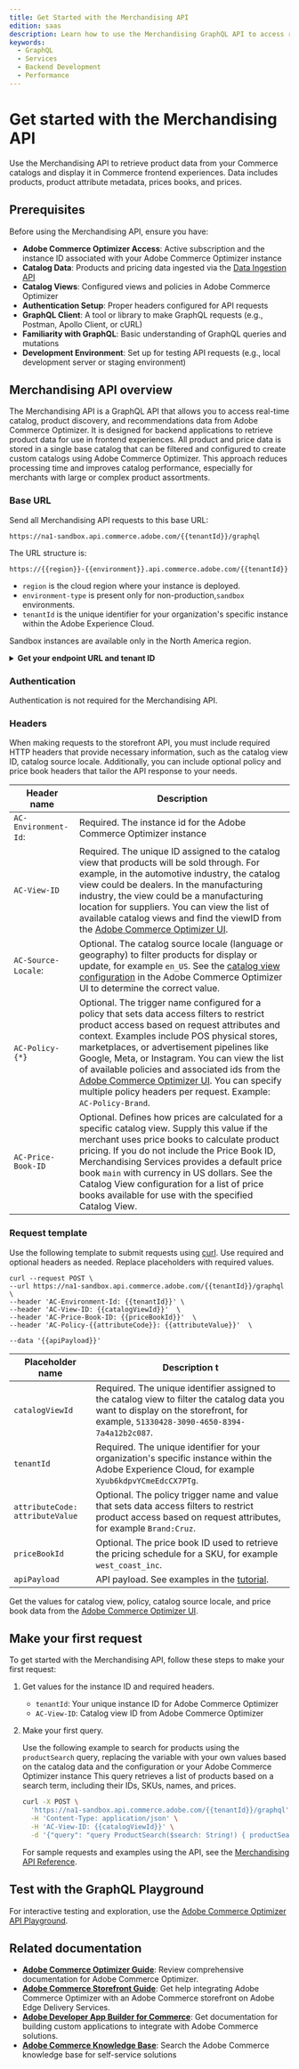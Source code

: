 ```yaml
---
title: Get Started with the Merchandising API
edition: saas
description: Learn how to use the Merchandising GraphQL API to access real-time catalog, product discovery, and recommendations data from Adobe Commerce Optimizer.
keywords:
  - GraphQL
  - Services
  - Backend Development
  - Performance
---
```


# Get started with the Merchandising API

Use the Merchandising API to retrieve product data from your Commerce catalogs and display it in Commerce frontend experiences. Data includes products, product attribute metadata, prices books, and prices.

## Prerequisites

Before using the Merchandising API, ensure you have:

- **Adobe Commerce Optimizer Access**: Active subscription and the instance ID associated with your Adobe Commerce Optimizer instance
- **Catalog Data**: Products and pricing data ingested via the [Data Ingestion API](../data-ingestion/index.md)
- **Catalog Views**: Configured views and policies in Adobe Commerce Optimizer
- **Authentication Setup**: Proper headers configured for API requests
- **GraphQL Client**: A tool or library to make GraphQL requests (e.g., Postman, Apollo Client, or cURL)
- **Familiarity with GraphQL**: Basic understanding of GraphQL queries and mutations
- **Development Environment**: Set up for testing API requests (e.g., local development server or staging environment)

## Merchandising API overview

The Merchandising API is a GraphQL API that allows you to access real-time catalog, product discovery, and recommendations data from Adobe Commerce Optimizer. It is designed for backend applications to retrieve product data for use in frontend experiences. All product and price data is stored in a single base catalog that can be filtered and configured to create custom catalogs using Adobe Commerce Optimizer. This approach reduces processing time and improves catalog performance, especially for merchants with large or complex product assortments.

### Base URL

Send all Merchandising API requests to this base URL:

```text
https://na1-sandbox.api.commerce.adobe.com/{{tenantId}}/graphql
```

The URL structure is:

```https://{{region}}-{{environment}}.api.commerce.adobe.com/{{tenantId}}```

- `region` is the cloud region where your instance is deployed.
- `environment-type` is present only for non-production,`sandbox` environments.
- `tenantId` is the unique identifier for your organization's specific instance within the Adobe Experience Cloud.

<InlineAlert variant="info" slots="text" />

Sandbox instances are available only in the North America region.

&NewLine; <!--Add space between the collapsible section and the previous paragraph-->

<details>
      <summary><b>Get your endpoint URL and tenant ID</b></summary>

import GetTenantId from '/src/_includes/authentication/get-tenant-id.md'

<GetTenantId />

</details>

### Authentication

Authentication is not required for the Merchandising API.

### Headers

When making requests to the storefront API, you must include required HTTP headers that provide necessary information, such as the catalog view ID, catalog source locale. Additionally, you can include optional policy and price book headers that tailor the API response to your needs.

| Header name| Description
| --- | ---
|`AC-Environment-Id`: | Required. The instance id for the Adobe Commerce Optimizer instance
|`AC-View-ID` | Required. The unique ID assigned to the catalog view that products will be sold through. For example, in the automotive industry, the catalog view could be dealers. In the manufacturing industry, the view could be a manufacturing location for suppliers. You can view the list of available catalog views and find the viewID from the [Adobe Commerce Optimizer UI](https://experienceleague.adobe.com/en/docs/commerce/optimizer/setup/catalog-view).
|`AC-Source-Locale`: | Optional. The catalog source locale (language or geography) to filter products for display or update, for example `en_US`. See the [catalog view configuration](https://experienceleague.adobe.com/en/docs/commerce/optimizer/setup/catalog-view) in the Adobe Commerce Optimizer UI to determine the correct value.
|`AC-Policy-{*}` | Optional. The trigger name configured for a policy that sets data access filters to restrict product access based on request attributes and context. Examples include POS physical stores, marketplaces, or advertisement pipelines like Google, Meta, or Instagram. You can view the list of available policies and associated ids from the [Adobe Commerce Optimizer UI](https://experienceleague.adobe.com/en/docs/commerce/optimizer/catalog/policies). You can specify multiple policy headers per request. Example: `AC-Policy-Brand`.
|`AC-Price-Book-ID` | Optional. Defines how prices are calculated for a specific catalog view. Supply this value if the merchant uses price books to calculate product pricing. If you do not include the Price Book ID, Merchandising Services provides a default price book `main` with currency in US dollars. See the Catalog View configuration for a list of price books available for use with the specified Catalog View.

### Request template

Use the following template to submit requests using [curl](https://curl.se/). Use required and optional headers as needed. Replace placeholders with required values.

```shell
curl --request POST \
--url https://na1-sandbox.api.commerce.adobe.com/{{tenantId}}/graphql \
--header 'AC-Environment-Id: {{tenantId}}' \
--header 'AC-View-ID: {{catalogViewId}}'  \
--header 'AC-Price-Book-ID: {{priceBookId}}'  \
--header 'AC-Policy-{{attributeCode}}: {{attributeValue}}'  \

--data '{{apiPayload}}'
```

| Placeholder name | Description                                                                               t                      |
|------------------|-----------------------------------------------------------------------------------------------------------------|
| `catalogViewId`   | Required. The unique identifier assigned to the catalog view to filter the catalog data you want to display on the storefront, for example, `51330428-3090-4650-8394-7a4a12b2c087`.|
| `tenantId` | Required. The unique identifier for your organization's specific instance within the Adobe Experience Cloud, for example `Xyub6kdpvYCmeEdcCX7PTg`.|
| `attributeCode: attributeValue` | Optional. The policy trigger name and value that sets data access filters to restrict product access based on request attributes, for example `Brand:Cruz`.|
| `priceBookId`  | Optional. The price book ID used to retrieve the pricing schedule for a SKU, for example `west_coast_inc`. |
| `apiPayload`      | API payload. See examples in the [tutorial](../ccdm-use-case.md). |

Get the values for catalog view, policy, catalog source locale, and price book data from the [Adobe Commerce Optimizer UI](https://experienceleague.adobe.com/en/docs/commerce/optimizer/overview#quick-tour).

## Make your first request

To get started with the Merchandising API, follow these steps to make your first request:

1. Get values for the instance ID and required headers.

   - `tenantId`: Your unique instance ID for Adobe Commerce Optimizer
   - `AC-View-ID`: Catalog view ID from Adobe Commerce Optimizer

2. Make your first query.

   Use the following example to search for products using the `productSearch` query, replacing the variable with your own values based on the catalog data and the configuration or your Adobe Commerce Optimizer instance This query retrieves a list of products based on a search term, including their IDs, SKUs, names, and prices.

   ```bash
   curl -X POST \
     'https://na1-sandbox.api.commerce.adobe.com/{{tenantId}}/graphql' \
     -H 'Content-Type: application/json' \
     -H 'AC-View-ID: {{catalogViewId}}' \
     -d '{"query": "query ProductSearch($search: String!) { productSearch( phrase: $search, page_size: 10) { items { productView { sku name description shortDescription images { url } ... on SimpleProductView { attributes { label name value } price { regular { amount { value currency } } roles } } } } } }", "variables": { "search": "your-string"}}'
   ```

   For sample requests and examples using the API, see the <a href="https://developer.adobe.com/commerce/services/reference/graphql/" target="_blank" rel="noopener noreferrer">Merchandising API Reference</a>.

## Test with the GraphQL Playground

For interactive testing and exploration, use the <a href="https://experienceleague.adobe.com/developer/commerce/storefront/playgrounds/commerce-optimizer/" target="_blank" rel="noopener noreferrer">Adobe Commerce Optimizer API Playground</a>.

## Related documentation

- **[Adobe Commerce Optimizer Guide](https://experienceleague.adobe.com/en/docs/commerce/optimizer/overview)**: Review comprehensive documentation for Adobe Commerce Optimizer.
- **[Adobe Commerce Storefront Guide](https://experienceleague.adobe.com/developer/commerce/storefront/)**: Get help integrating Adobe Commerce Optimizer with an Adobe Commerce storefront on Adobe Edge Delivery Services.
- **[Adobe Developer App Builder for Commerce](https://experienceleague.adobe.com/en/docs/commerce-learn/tutorials/adobe-developer-app-builder/introduction-to-app-builder)**: Get documentation for building custom applications to integrate with Adobe Commerce solutions.
- **[Adobe Commerce Knowledge Base](https://experienceleague.adobe.com/en/docs/commerce-knowledge-base/kb/overview)**: Search the Adobe Commerce knowledge base for self-service solutions
